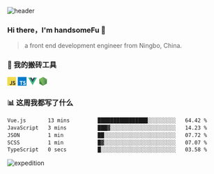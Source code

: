 ![header](https://raw.githubusercontent.com/fzq1998/fzq1998/master/header.png)

### Hi there，I'm handsomeFu 👋

> a front end development engineer from Ningbo, China.

### 🔧 我的搬砖工具
<code><img height="20" src="https://raw.githubusercontent.com/github/explore/80688e429a7d4ef2fca1e82350fe8e3517d3494d/topics/javascript/javascript.png" alt="javascript"></code>
<code><img height="20" src="https://raw.githubusercontent.com/github/explore/80688e429a7d4ef2fca1e82350fe8e3517d3494d/topics/typescript/typescript.png" alt="typescript"></code>
<code><img height="20" src="https://raw.githubusercontent.com/github/explore/80688e429a7d4ef2fca1e82350fe8e3517d3494d/topics/vue/vue.png" alt="vue"></code>
<code><img height="20" src="https://raw.githubusercontent.com/github/explore/80688e429a7d4ef2fca1e82350fe8e3517d3494d/topics/nodejs/nodejs.png" alt="nodejs"></code>



### 📊 这周我都写了什么
<!--START_SECTION:waka-->

```txt
Vue.js       13 mins         ████████████████░░░░░░░░░   64.42 %
JavaScript   3 mins          ███▓░░░░░░░░░░░░░░░░░░░░░   14.23 %
JSON         1 min           ██░░░░░░░░░░░░░░░░░░░░░░░   07.72 %
SCSS         1 min           █▓░░░░░░░░░░░░░░░░░░░░░░░   07.07 %
TypeScript   0 secs          █░░░░░░░░░░░░░░░░░░░░░░░░   03.58 %
```

<!--END_SECTION:waka-->


![expedition](https://raw.githubusercontent.com/fzq1998/fzq1998/master/expedition.gif)

